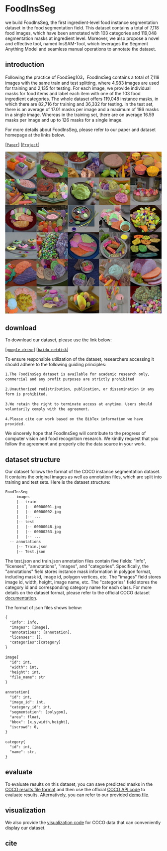 # FoodInsSeg

we build FoodInsSeg, the first ingredient-level food instance segmentation dataset in the food segmentation field. This dataset contains a total of 7,118 food images, which have been annotated with 103 categories and 119,048 segmentation masks at ingredient level. Moreover, we also propose a novel and effective tool, named InsSAM-Tool, which leverages the Segment Anything Model and seamless manual operations to annotate the dataset.

## introduction

Following the practice of FoodSeg103，FoodInsSeg contains a total of 7,118 images with the same train and test splitting, where 4,983 images are used for training and 2,135 for testing. For each image, we provide individual masks for food items and label each item with one of the 103 food ingredient categories. The whole dataset offers 119,048 instance masks, in which there are 82,716 for training and 36,332 for testing. In the test set, there is an average of 17.01 masks per image and a maximum of 186 masks in a single image. Whereas in the training set, there are on average 16.59 masks per image and up to 126 masks for a single image.

For more details about FoodInsSeg, please refer to our paper and dataset homepage at the links below. 

[[`Paper`]()] 
[[`Project`](https://laura990501.github.io/FoodInsSeg_dataset/)]

![FoodInsSeg samples](Fig1_mini_1.jpg)


## download
To download our dataset, please use the link below:

[[`google drive`](https://drive.google.com/drive/folders/19ooGlULRv1BNXS9_ZS2NdlXWewVI6ORX)]
[[`baidu netdisk`](https://pan.baidu.com/share/init?surl=Rdb8CHZclrmf5-Gy1xZQ0w&pwd=vzxj)]

To ensure responsible utilization of the dataset, researchers accessing it should adhere to the following guiding principles:

    1.The FoodInsSeg dataset is available for academic research only, commercial and any profit purposes are strictly prohibited
    
    2.Unauthorized redistribution, publication, or dissemination in any form is prohibited.
    
    3.We retain the right to terminate access at anytime. Users should voluntarily comply with the agreement.
    
    4.Please cite our work based on the BibTex information we have provided.

We sincerely hope that FoodInsSeg will contribute to the progress of computer vision and food recognition research. We kindly request that you follow the agreement and properly cite the data source in your work.
## dataset structure

Our dataset follows the format of the COCO instance segmentation dataset. It contains the original images as well as annotation files, which are split into training and test sets. Here is the dataset structure: 
````
FoodInsSeg
  -- images
     |-- train
     |   |-- 00000001.jpg
     |   |-- 00000002.jpg 
     |   |-- ...  
     |-- test
     |   |-- 00000048.jpg
     |   |-- 00000263.jpg
     |   |-- ... 
  -- annotations
     |-- Train.json
     |-- Test.json
````

The test.json and train.json annotation files contain five fields: "info", "licenses", "annotations", "images", and "categories". Specifically, the "annotations" field stores instance mask information in polygon format, including mask id, image id, polygon vertices, etc. The "images" field stores image id, width, height, image name, etc. The "categories" field stores the category id and corresponding category name for each class. For more details on the dataset format, please refer to the official COCO dataset [documentation](https://cocodataset.org/#format-data). 

The format of json files shows below:

````
{
  "info": info,
  "images": [image],
  "annotations": [annotation],
  "licenses": [],
  "categories":[category]
}

image{
  "id": int,
  "width": int,
  "height": int,
  "file_name": str
}

annotation{
  "id": int,
  "image_id": int,
  "category_id": int,
  "segmentation": [polygon],
  "area": float,
  "bbox": [x,y,width,height],
  "iscrowd": 0,
}

category{
  "id": int,
  "name": str,
}
````

## evaluate

To evaluate results on this dataset, you can save predicted masks in the [COCO results file format](https://cocodataset.org/#format-results) and then use the official [COCO API code](https://github.com/cocodataset/cocoapi/blob/master/PythonAPI/pycocotools/cocoeval.py) to evaluate results. Alternatively, you can refer to our provided [demo file](https://github.com/jamesjg/FoodInsSeg/blob/main/eval.py).

## visualization

We also provide the [visualization code](https://github.com/jamesjg/FoodInsSeg/blob/main/visualize.py) for COCO data that can conveniently display our dataset.

## cite 
